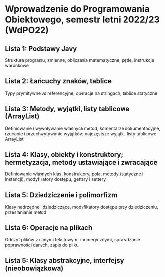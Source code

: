 # Wprowadzenie do Programowania Obiektowego, semestr letni 2022/23 (WdPO22)
## Lista 1: Podstawy Javy
Struktura programu, zmienne, obliczenia matematyczne, pętle, instrukcje warunkowe
## Lista 2: Łańcuchy znaków, tablice
Typy prymitywne vs referencyjne, operacje na stringach, tablice statyczne
## Lista 3: Metody, wyjątki, listy tablicowe (ArrayList)
Definiowanie i wywoływanie własnych metod, komentarze dokumentacyjne, rzucanie i przechwytywanie wyjątków, najczęstsze wyjątki, listy tablicowe ArrayList
## Lista 4: Klasy, obiekty i konstruktory; hermetyzacja, metody ustawiające i zwracające
Definiowanie własnych klas, konstruktory, pola, metody (statyczne i instancji), modyfikatory dostępu, gettery i settery
## Lista 5: Dziedziczenie i polimorfizm
Klasy nadrzędne i dziedziczące, modyfikatory dostępu przy dziedziczeniu, przesłanianie metod
## Lista 6: Operacje na plikach
Odczyt plików z danymi tekstowymi i numerycznymi, sprawdzanie poprawności danych, zapis do pliku
## Lista 5: Klasy abstrakcyjne, interfejsy (nieobowiązkowa)
